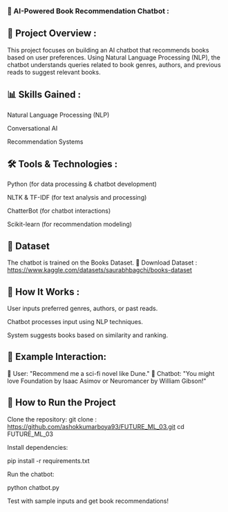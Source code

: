 ### 🤖 AI-Powered Book Recommendation Chatbot :
## 📌 Project Overview :
This project focuses on building an AI chatbot that recommends books based on user preferences. Using Natural Language Processing (NLP), the chatbot understands queries related to book genres, authors, and previous reads to suggest relevant books.

## 📊 Skills Gained :
Natural Language Processing (NLP)

Conversational AI

Recommendation Systems

## 🛠 Tools & Technologies :
Python (for data processing & chatbot development)

NLTK & TF-IDF (for text analysis and processing)

ChatterBot (for chatbot interactions)

Scikit-learn (for recommendation modeling)



## 📁 Dataset

The chatbot is trained on the Books Dataset. 🔗 Download Dataset : https://www.kaggle.com/datasets/saurabhbagchi/books-dataset

## 🚀 How It Works :
User inputs preferred genres, authors, or past reads.

Chatbot processes input using NLP techniques.

System suggests books based on similarity and ranking.

## 📌 Example Interaction:
👤 User: "Recommend me a sci-fi novel like Dune." 🤖 Chatbot: "You might love Foundation by Isaac Asimov or Neuromancer by William Gibson!"

## 📌 How to Run the Project

Clone the repository:
git clone : https://github.com/ashokkumarboya93/FUTURE_ML_03.git cd FUTURE_ML_03

Install dependencies:

pip install -r requirements.txt

Run the chatbot:

python chatbot.py

Test with sample inputs and get book recommendations!
